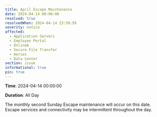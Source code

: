 ```yaml
---
title: April Escape Maintenance 
date: 2024-04-14 00:00:00
resolved: true
resolvedWhen: 2024-04-14 23:59:59
severity: notice
affected:
  - Application Servers
  - Employee Portal
  - Online6
  - Secure File Transfer
  - Aeries
  - Data Center
section: issue
informational: true
pin: true
---
```


**Time**: 2024-04-14 00:00:00

**Duration**: All Day

The monthly second Sunday Escape maintenance will occur on this date. Escape services and connectivity may be intermittent throughout the day.

